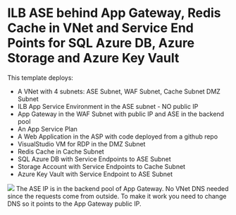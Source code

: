 # ILB ASE behind App Gateway, Redis Cache in VNet and Service End Points for SQL Azure DB, Azure Storage and Azure Key Vault
This template deploys:
<ul>
<li>A VNet with 4 subnets: ASE Subnet, WAF Subnet, Cache Subnet DMZ Subnet
<li>ILB App Service Environment in the ASE subnet - NO public IP
<li>App Gateway in the WAF Subnet with public IP and ASE in the backend pool
<li>An App Service Plan
<li>A Web Application in the ASP with code deployed from a github repo
<li>VisualStudio VM for RDP in the DMZ Subnet
<li>Redis Cache in Cache Subnet
<li>SQL Azure DB with Service Endpoints to ASE Subnet
<li>Storage Account with Service Endpoints to Cache Subnet
<li>Azure Key Vault with Service Endpoint to ASE Subnet
</ul>
<img src="https://storagegomez.blob.core.windows.net/public/images/securepaas.jpg"\>
The ASE IP is in the backend pool of App Gateway.
No VNet DNS needed since the requests come from outside.
To make it work you need to change DNS so it points to the App Gateway public IP.


